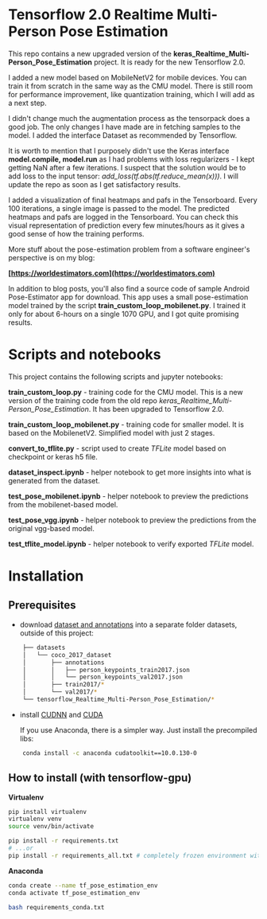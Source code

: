 # Tensorflow 2.0 Realtime Multi-Person Pose Estimation

This repo contains a new upgraded version of the **keras_Realtime_Multi-Person_Pose_Estimation** project. It is ready for the new Tensorflow 2.0. 

I added a new model based on MobileNetV2 for mobile devices. 
You can train it from scratch in the same way as the CMU model. There is still room for performance improvement, like quantization training, which I will add as a next step.

I didn't change much the augmentation process as the tensorpack does a good job. The only changes I have made are in fetching samples to the model. I added the interface Dataset as recommended by Tensorflow.

It is worth to mention that I purposely didn't use the Keras interface **model.compile, model.run** as I had problems with loss regularizers - I kept getting NaN after a few iterations. I suspect that the solution would be to add loss to the input tensor: *add_loss(tf.abs(tf.reduce_mean(x)))*. I will update the repo as soon as I get satisfactory results.

I added a visualization of final heatmaps and pafs in the Tensorboard.
Every 100 iterations, a single image is passed to the model. The predicted heatmaps and pafs are logged in the Tensorboard.
You can check this visual representation of prediction every few minutes/hours as it gives a good sense of how the training performs.


More stuff about the pose-estimation problem from a software engineer's perspective is on my blog:
 
**[https://worldestimators.com](https://worldestimators.com)**


In addition to blog posts, you'll also find a source code of sample Android Pose-Estimator app for download. This app uses a small pose-estimation model trained by the script **train_custom_loop_mobilenet.py**.  I trained it only for about 6-hours on a single 1070 GPU, and I got quite promising results.

# Scripts and notebooks

This project contains the following scripts and jupyter notebooks:

**train_custom_loop.py** - training code for the CMU model. This is a new version of the training code from the old repo *keras_Realtime_Multi-Person_Pose_Estimation*. It has been upgraded to Tensorflow 2.0.

**train_custom_loop_mobilenet.py** - training code for smaller model. It is based on the MobilenetV2. Simplified model with just 2 stages.

**convert_to_tflite.py** - script used to create *TFLite* model based on checkpoint or keras h5 file.

**dataset_inspect.ipynb** - helper notebook to get more insights into what is generated from the dataset.

**test_pose_mobilenet.ipynb** - helper notebook to preview the predictions from the mobilenet-based model.

**test_pose_vgg.ipynb** - helper notebook to preview the predictions from the original vgg-based model.

**test_tflite_model.ipynb** - helper notebook to verify exported *TFLite* model.

# Installation

## Prerequisites

* download [dataset and annotations](http://cocodataset.org/#download) into a separate folder datasets, outside of this project:
```bash
    ├── datasets
    │   └── coco_2017_dataset
    │       ├── annotations
    │       │   ├── person_keypoints_train2017.json
    │       │   └── person_keypoints_val2017.json
    │       ├── train2017/*
    │       └── val2017/*
    └── tensorflow_Realtime_Multi-Person_Pose_Estimation/*
```                
* install [CUDNN](https://developer.nvidia.com/cudnn) and [CUDA](https://developer.nvidia.com/cuda-downloads)

    If you use Anaconda, there is a simpler way. Just install the precompiled libs:
```bash    
    conda install -c anaconda cudatoolkit==10.0.130-0
```

## How to install (with tensorflow-gpu)


**Virtualenv**

```bash
pip install virtualenv
virtualenv venv
source venv/bin/activate

pip install -r requirements.txt
# ...or
pip install -r requirements_all.txt # completely frozen environment with all dependent libraries
```

**Anaconda**

```bash
conda create --name tf_pose_estimation_env
conda activate tf_pose_estimation_env

bash requirements_conda.txt 
```

